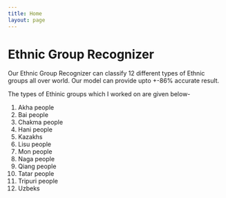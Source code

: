 ```yaml
---
title: Home
layout: page
---
```


# Ethnic Group Recognizer
Our Ethnic Group Recognizer can classify 12 different types of Ethnic groups all over world. Our model can provide upto +-86% accurate result. <br/>

The types of Ethinic groups which I worked on are given below- <br/>

1. Akha people
2. Bai people
3. Chakma people
4. Hani people
5. Kazakhs
6. Lisu people
7. Mon people
8. Naga people
9. Qiang people
10. Tatar people
11. Tripuri people
12. Uzbeks
